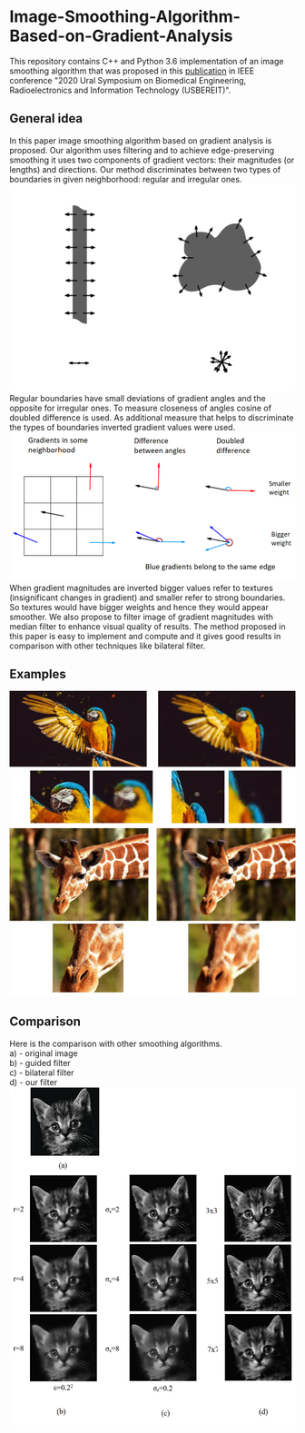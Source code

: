 # Image-Smoothing-Algorithm-Based-on-Gradient-Analysis
This repository contains C++ and Python 3.6 implementation of an image smoothing algorithm that was proposed in this [publication](https://ieeexplore.ieee.org/document/9117646) in IEEE conference "2020 Ural Symposium on Biomedical Engineering, Radioelectronics and Information Technology (USBEREIT)".  
  
## General idea
In this paper image smoothing algorithm based on gradient analysis is proposed. Our algorithm uses filtering and to achieve edge-preserving smoothing it uses two components of gradient vectors: their magnitudes (or lengths) and directions. Our method discriminates between two types of boundaries in given neighborhood: regular and irregular ones.
![boundaries](/images/boundaries.png)  
Regular boundaries have small deviations of gradient angles and the opposite for irregular ones. To measure closeness of angles cosine of doubled difference is used. As additional measure that helps to discriminate the types of boundaries inverted gradient values were used.  
![gradients](/images/gradients.png)  
When gradient magnitudes are inverted bigger values refer to textures (insignificant changes in gradient) and smaller refer to strong boundaries. So textures would have bigger weights and hence they would appear smoother. We also propose to filter image of gradient magnitudes with median filter to enhance visual quality of results. The method proposed in this paper is easy to implement and compute and it gives good results in comparison with other techniques like bilateral filter.  
  
## Examples
![example1](/images/example1.jpg)  
![example2](/images/example2.jpg)  
## Comparison
Here is the comparison with other smoothing algorithms.  
a) - original image  
b) - guided filter  
c) - bilateral filter  
d) - our filter  
![comparison](/images/comparison.png)
